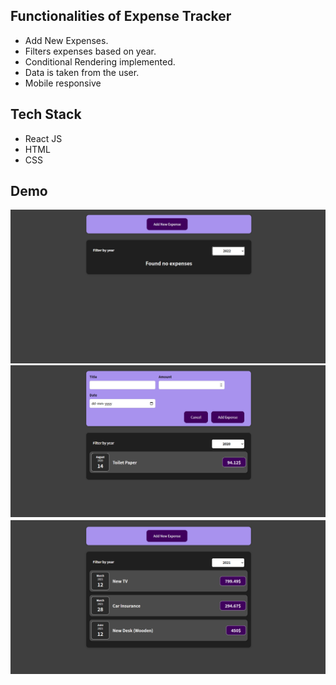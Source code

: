 ## Functionalities of Expense Tracker
- Add New Expenses.
- Filters expenses based on year.
- Conditional Rendering implemented.
- Data is taken from the user.
- Mobile responsive

## Tech Stack
- React JS
- HTML
- CSS

## Demo
![image 1](images/1.png)
![image 2](images/2.png)
![image 3](images/3.png)
